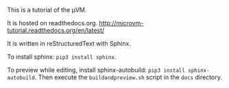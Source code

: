 This is a tutorial of the µVM.

It is hosted on readthedocs.org. http://microvm-tutorial.readthedocs.org/en/latest/

It is written in reStructuredText with Sphinx.

To install sphinx: `pip3 install sphinx`.

To preview while editing, install sphinx-autobuild: `pip3 install
sphinx-autobuild`. Then execute the `buildandpreview.sh` script in the `docs`
directory.

<!--
vim: tw=80
-->

